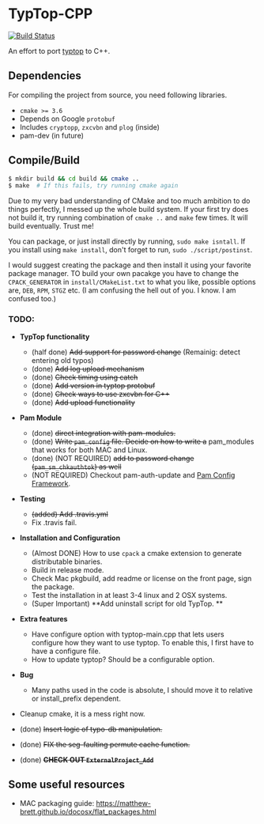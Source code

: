 # TypTop-CPP #
[![Build Status](https://travis-ci.org/rchatterjee/typtopcpp.svg?branch=master)](https://travis-ci.org/rchatterjee/typtopcpp)

An effort to port [typtop](https://github.com/rchatterjee/pam-typopw) to C++.

## Dependencies
For compiling the project from source, you need following libraries.
* `cmake >= 3.6`
* Depends on Google `protobuf`
* Includes `cryptopp`, `zxcvbn` and `plog` (inside)
* pam-dev (in future)

## Compile/Build
```bash
$ mkdir build && cd build && cmake ..
$ make  # If this fails, try running cmake again 
```

Due to my very bad understanding of CMake and too much ambition to do things
perfectly, I messed up the whole build system. If your first try does not build
it, try running combination of `cmake ..` and `make` few times. It will build
eventually. Trust me!

You can package, or just install directly by running, `sudo make isntall`.
If you install using `make install`, don't forget to run, `sudo ./script/postinst`.

I would suggest creating the package and then install it using your favorite
package manager.  TO build your own pacakge you have to change the
`CPACK_GENERATOR` in `install/CMakeList.txt` to what you like, possible options
are, `DEB`, `RPM`, `STGZ` etc. (I am confusing the hell out of you. I know. I am
confused too.)


### TODO:
* **TypTop functionality**
  - (half done) ~~Add support for password change~~ (Remainig: detect entering old typos)
  - (done) ~~Add log upload mechanism~~
  - (done) ~~Check timing using catch~~
  - (done) ~~Add version in typtop protobuf~~
  - (done) ~~Check ways to use zxcvbn for C++~~
  - (done) ~~Add upload functionality~~

* **Pam Module**
  - (done) ~~direct integration with pam-modules.~~
  - (done) ~~Write `pam_config` file. Decide on how to write a~~
    pam_modules that works for both MAC and Linux.
  - (done) (NOT REQUIRED) ~~add to password change (`pam_sm_chkauthtok`) as well~~
  - (NOT REQUIRED) Checkout pam-auth-update and
  [Pam Config Framework](https://wiki.ubuntu.com/PAMConfigFrameworkSpec).

* **Testing**
  - ~~(added) Add .travis.yml~~
  - Fix .travis fail.

* **Installation and Configuration**
  - (Almost DONE) How to use `cpack` a cmake extension to generate
    distributable binaries.
  - Build in release mode.
  - Check Mac pkgbuild, add readme or license on the front page, sign the package.
  - Test the installation in at least 3-4 linux and 2 OSX systems.
  - (Super Important) **Add uninstall script for old TypTop. **  

* **Extra features**  
  - Have configure option with typtop-main.cpp that lets users configure how they want to use typtop. 
    To enable this, I first have to have a configure file. 
  - How to update typtop? Should be a configurable option. 
  

* **Bug**
  - Many paths used in the code is absolute, I should move it to relative or install_prefix dependent.  


* Cleanup cmake, it is a mess right now.
* (done) ~~Insert logic of typo-db manipulation.~~
* (done) ~~FIX the seg-faulting permute cache function.~~
* (done) ~~**CHECK OUT `ExternalProject_Add`**~~


## Some useful resources
* MAC packaging guide: https://matthew-brett.github.io/docosx/flat_packages.html
